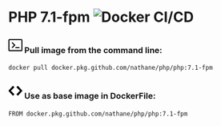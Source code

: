 # PHP 7.1-fpm ![Docker CI/CD](https://github.com/nathane/php/workflows/Docker%20CI/CD/badge.svg?branch=7.1-fpm)

### ![Terminal](icons/terminal.svg) Pull image from the command line:

```
docker pull docker.pkg.github.com/nathane/php/php:7.1-fpm
```

### ![Code](icons/code.svg) Use as base image in DockerFile:

```
FROM docker.pkg.github.com/nathane/php/php:7.1-fpm
```
